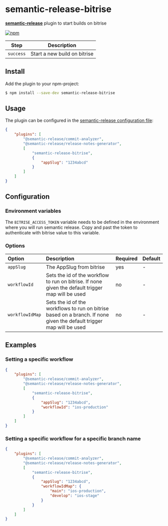 # semantic-release-bitrise

[**semantic-release**](https://github.com/semantic-release/semantic-release) plugin to start builds on bitrise

[![npm](https://img.shields.io/npm/v/semantic-release-bitrise.svg?style=flat-square)](https://www.npmjs.com/package/semantic-release-bitrise)

| Step      | Description                     |
| --------- | ------------------------------- |
| `success` | Start a new build on bitrise    |

## Install

Add the plugin to your npm-project:

```bash
$ npm install --save-dev semantic-release-bitrise
```

## Usage

The plugin can be configured in the [semantic-release configuration file](https://github.com/semantic-release/semantic-release/blob/master/docs/usage/configuration.md#configuration):

```json
{
    "plugins": [
        "@semantic-release/commit-analyzer",
        "@semantic-release/release-notes-generator",
        [
            "semantic-release-bitrise",
            {
                "appSlug": "1234abcd"
            }
        ]
    ]
}
```

## Configuration

### Environment variables

The `BITRISE_ACCESS_TOKEN` variable needs to be defined in the environment where you will run semantic release. Copy and past the token to authenticate with bitrise value to this variable.

### Options

| Option            | Description                                                                                                                                                                                 | Required | Default                                      |
| :---------------- | :------------------------------------------------------------------------------------------------------------------------------------------------------------------------------------------ | :------- | :------------------------------------------- |
| `appSlug`     | The AppSlug from bitrise                                                                                                                                  | yes       | - |
| `workflowId` | Sets the id of the workflow to run on bitrise. If none given the default trigger map will be used | no       | -                                         |
| `workflowIdMap` | Sets the id of the workflows to run on bitrise based on a branch. If none given the default trigger map will be used | no       | -                                         |

## Examples

### Setting a specific workflow

```json
{
    "plugins": [
        "@semantic-release/commit-analyzer",
        "@semantic-release/release-notes-generator",
        [
            "semantic-release-bitrise",
            {
                "appSlug": "1234abcd",
                "workflowId": "ios-production"
            }
        ]
    ]
}
```

### Setting a specific workflow for a specific branch name

```json
{
    "plugins": [
        "@semantic-release/commit-analyzer",
        "@semantic-release/release-notes-generator",
        [
            "semantic-release-bitrise",
            {
                "appSlug": "1234abcd",
                "workflowIdMap": {
                    "main": "ios-production",
                    "develop": "ios-stage"
                }
            }
        ]
    ]
}
```
